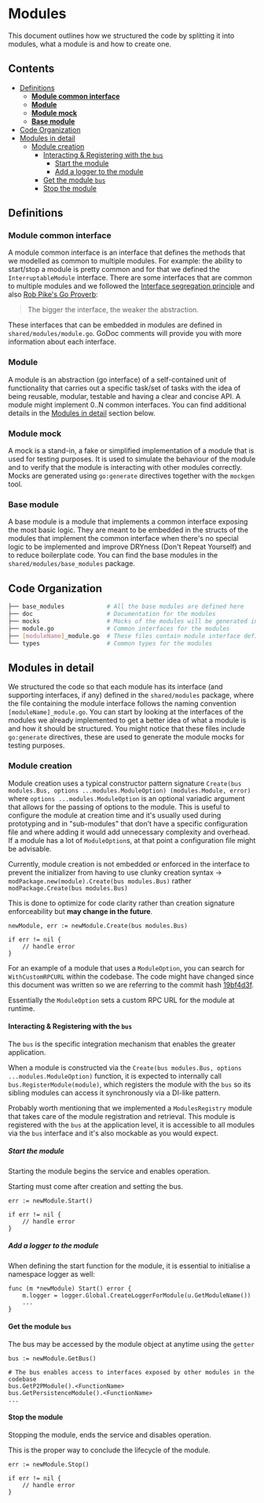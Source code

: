 # Modules <!-- omit in toc -->

This document outlines how we structured the code by splitting it into modules, what a module is and how to create one.

## Contents <!-- omit in toc -->

- [Definitions](#definitions)
	- [**Module common interface**](#module-common-interface)
	- [**Module**](#module)
	- [**Module mock**](#module-mock)
	- [**Base module**](#base-module)
- [Code Organization](#code-organization)
- [Modules in detail](#modules-in-detail)
	- [Module creation](#module-creation)
		- [Interacting \& Registering with the `bus`](#interacting--registering-with-the-bus)
			- [Start the module](#start-the-module)
			- [Add a logger to the module](#add-a-logger-to-the-module)
		- [Get the module `bus`](#get-the-module-bus)
		- [Stop the module](#stop-the-module)

## Definitions

### **Module common interface**

A module common interface is an interface that defines the methods that we modelled as common to multiple modules. For example: the ability to start/stop a module is pretty common and for that we defined the `InterruptableModule` interface.
There are some interfaces that are common to multiple modules and we followed the [Interface segregation principle](https://en.wikipedia.org/wiki/Interface_segregation_principle) and also [Rob Pike's Go Proverb](https://youtu.be/PAAkCSZUG1c?t=317):

> The bigger the interface, the weaker the abstraction.

These interfaces that can be embedded in modules are defined in `shared/modules/module.go`. GoDoc comments will provide you with more information about each interface.

### **Module**

A module is an abstraction (go interface) of a self-contained unit of functionality that carries out a specific task/set of tasks with the idea of being reusable, modular, testable and having a clear and concise API. A module might implement 0..N common interfaces. You can find additional details in the [Modules in detail](#modules-in-detail) section below.

### **Module mock**

A mock is a stand-in, a fake or simplified implementation of a module that is used for testing purposes. It is used to simulate the behaviour of the module and to verify that the module is interacting with other modules correctly. Mocks are generated using `go:generate` directives together with the `mockgen` tool.

### **Base module**

A base module is a module that implements a common interface exposing the most basic logic. They are meant to be embedded in the structs of the modules that implement the common interface when there's no special logic to be implemented and improve DRYness (Don't Repeat Yourself) and to reduce boilerplate code. You can find the base modules in the `shared/modules/base_modules` package.

## Code Organization

```bash
├── base_modules            # All the base modules are defined here
├── doc			            # Documentation for the modules
├── mocks                   # Mocks of the modules will be generated in this folder
├── module.go   	        # Common interfaces for the modules
├── [moduleName]_module.go  # These files contain module interface definitions
└── types                   # Common types for the modules
```

## Modules in detail

We structured the code so that each module has its interface (and supporting interfaces, if any) defined in the `shared/modules` package, where the file containing the module interface follows the naming convention `[moduleName]_module.go`.
You can start by looking at the interfaces of the modules we already implemented to get a better idea of what a module is and how it should be structured.
You might notice that these files include `go:generate` directives, these are used to generate the module mocks for testing purposes.

### Module creation

Module creation uses a typical constructor pattern signature `Create(bus modules.Bus, options ...modules.ModuleOption) (modules.Module, error)` where `options ...modules.ModuleOption` is an optional variadic argument that allows for the passing of options to the module.
This is useful to configure the module at creation time and it's usually used during prototyping and in "sub-modules" that don't have a specific configuration file and where adding it would add unnecessary complexity and overhead. If a module has a lot of `ModuleOption`s, at that point a configuration file might be advisable.

Currently, module creation is not embedded or enforced in the interface to prevent the initializer from having to use
clunky creation syntax -> `modPackage.new(module).Create(bus modules.Bus)` rather `modPackage.Create(bus modules.Bus)`

This is done to optimize for code clarity rather than creation signature enforceability but **may change in the future**.

```golang
newModule, err := newModule.Create(bus modules.Bus)

if err != nil {
	// handle error
}
```

For an example of a module that uses a `ModuleOption`, you can search for `WithCustomRPCURL` within the codebase. The code might have changed since this document was written so we are referring to the commit hash [19bf4d3f](https://github.com/pokt-network/pocket/tree/19bf4d3f6507f5d406d9fafdb69b81359bccf110).

Essentially the `ModuleOption` sets a custom RPC URL for the module at runtime.


#### Interacting & Registering with the `bus`

The `bus` is the specific integration mechanism that enables the greater application.

When a module is constructed via the `Create(bus modules.Bus, options ...modules.ModuleOption)` function, it is expected to internally call `bus.RegisterModule(module)`, which registers the module with the `bus` so its sibling modules can access it synchronously via a DI-like pattern.

Probably worth mentioning that we implemented a `ModulesRegistry` module that takes care of the module registration and retrieval. This module is registered with the `bus` at the application level, it is accessible to all modules via the `bus` interface and it's also mockable as you would expect.


##### Start the module

Starting the module begins the service and enables operation.

Starting must come after creation and setting the bus.

```golang
err := newModule.Start()

if err != nil {
	// handle error
}
```

##### Add a logger to the module

<!-- DISCUSS: I believe we should change this convention, to me it's more semantic if logging is configured during construction/initialization and not during `Start` (which some modules might not even have if they don't implement `InterruptableModule`). I believe that a better approach is summarized here: https://github.com/pokt-network/pocket/blob/8bee148f3b0e768154be4bce02e94813c9382aac/state_machine/module.go#L29-L32 -->

When defining the start function for the module, it is essential to initialise a namespace logger as well:

```golang
func (m *newModule) Start() error {
    m.logger = logger.Global.CreateLoggerForModule(u.GetModuleName())
    ...
}
```

#### Get the module `bus`

The bus may be accessed by the module object at anytime using the `getter`

```golang
bus := newModule.GetBus()

# The bus enables access to interfaces exposed by other modules in the codebase
bus.GetP2PModule().<FunctionName>
bus.GetPersistenceModule().<FunctionName>
...
```

#### Stop the module

Stopping the module, ends the service and disables operation.

This is the proper way to conclude the lifecycle of the module.

```golang
err := newModule.Stop()

if err != nil {
	// handle error
}
```

<!-- GITHUB_WIKI: shared/modules/readme -->
